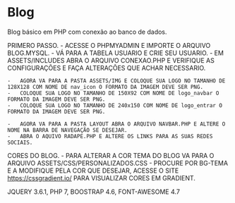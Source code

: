 # Blog
Blog básico em PHP com conexão ao banco de dados.

PRIMERO PASSO.
    -   ACESSE O PHPMYADMIN E IMPORTE O ARQUIVO BLOG.MYSQL.
    -   VÁ PARA A TABELA USUARIO E CRIE SEU USUARIO.
    -   EM ASSETS/INCLUDES ABRA O ARQUIVO CONEXAO.PHP E VERIFIQUE AS CONFIGURAÇÕES E FAÇA ALTERAÇÕES QUE ACHAR NECESSARIO.

    -   AGORA VA PARA A PASTA ASSETS/IMG E COLOQUE SUA LOGO NO TAMANHO DE 128X128 COM NOME DE nav_icon O FORMATO DA IMAGEM DEVE SER PNG.
    -   COLOQUE SUA LOGO NO TAMANHO DE 150X92 COM NOME DE logo_navbar O FORMATO DA IMAGEM DEVE SER PNG.
    -   COLOQUE SUA LOGO NO TAMANHO DE 240x150 COM NOME DE logo_entrar O FORMATO DA IMAGEM DEVE SER PNG.

    -   AGORA VA PARA A PASTA LAYOUT ABRA O ARQUIVO NAVBAR.PHP E ALTERE O NOME NA BARRA DE NAVEGAÇÃO SE DESEJAR.
    -   ABRA O AQUIVO RADAPE.PHP E ALTERE OS LINKS PARA AS SUAS REDES SOCIAIS.


CORES DO BLOG.
    -   PARA ALTERAR A COR TEMA DO BLOG VA PARA O ARQUIVO ASSETS/CSS/PERSONALIZADOS.CSS
    -   PROCURE POR BG-TEMA E A MODIFIQUE PELA COR QUE DESEJAR, ACESSE O SITE https://cssgradient.io/ PARA VISUALIZAR CORES EM GRADIENT.
    
JQUERY 3.6.1, PHP 7, BOOSTRAP 4.6, FONT-AWESOME 4.7
